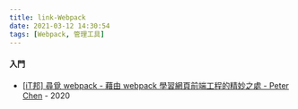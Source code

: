 ```yaml
---
title: link-Webpack
date: 2021-03-12 14:30:54
tags: [Webpack, 管理工具]
---
```


#### 入門
  - [[iT邦] 尋覓 webpack - 藉由 webpack 學習網頁前端工程的精妙之處 - Peter Chen](https://ithelp.ithome.com.tw/users/20107789/ironman/3332) - 2020
